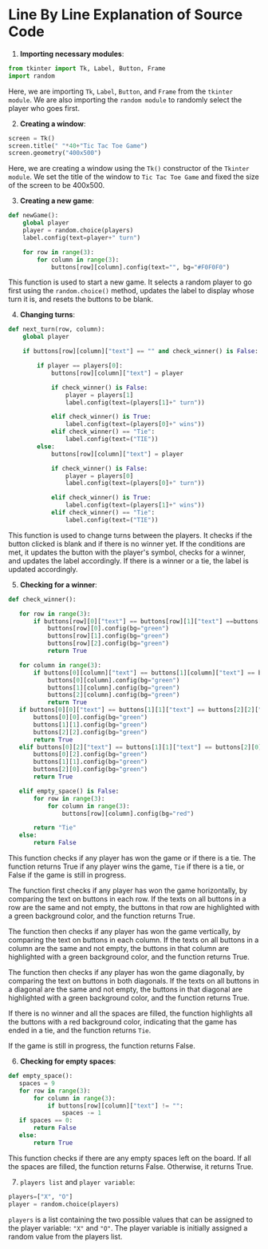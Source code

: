 # Line By Line Explanation of Source Code

1. **Importing necessary modules**:
```python
from tkinter import Tk, Label, Button, Frame
import random
```
Here, we are importing `Tk`, `Label`, `Button`, and `Frame` from the `tkinter module`. We are also importing the `random module` to randomly select the player who goes first.

2. **Creating a window**:
```python
screen = Tk()
screen.title(" "*40+"Tic Tac Toe Game")
screen.geometry("400x500")
```
Here, we are creating a window using the `Tk()` constructor of the `Tkinter module`. We set the title of the window to `Tic Tac Toe Game` and fixed the size of the screen to be 400x500.

3. **Creating a new game**:
```python
def newGame():
    global player
    player = random.choice(players)
    label.config(text=player+" turn")

    for row in range(3):
        for column in range(3):
            buttons[row][column].config(text="", bg="#F0F0F0")
```
This function is used to start a new game. It selects a random player to go first using the `random.choice()` method, updates the label to display whose turn it is, and resets the buttons to be blank.

4. **Changing turns**:
```python
def next_turn(row, column):
    global player

    if buttons[row][column]["text"] == "" and check_winner() is False:

        if player == players[0]:
            buttons[row][column]["text"] = player

            if check_winner() is False:
                player = players[1]
                label.config(text=(players[1]+" turn"))

            elif check_winner() is True:
                label.config(text=(players[0]+" wins"))
            elif check_winner() == "Tie":
                label.config(text=("TIE"))
        else:
            buttons[row][column]["text"] = player

            if check_winner() is False:
                player = players[0]
                label.config(text=(players[0]+" turn"))

            elif check_winner() is True:
                label.config(text=(players[1]+" wins"))
            elif check_winner() == "Tie":
                label.config(text=("TIE"))
```
This function is used to change turns between the players. It checks if the button clicked is blank and if there is no winner yet. If the conditions are met, it updates the button with the player's symbol, checks for a winner, and updates the label accordingly. If there is a winner or a tie, the label is updated accordingly.

5. **Checking for a winner**:
 ```python
def check_winner():

    for row in range(3):
        if buttons[row][0]["text"] == buttons[row][1]["text"] ==buttons[row][2]["text"] != "":
            buttons[row][0].config(bg="green")
            buttons[row][1].config(bg="green")
            buttons[row][2].config(bg="green")
            return True

    for column in range(3):
        if buttons[0][column]["text"] == buttons[1][column]["text"] == buttons[2][column]["text"] != "":
            buttons[0][column].config(bg="green")
            buttons[1][column].config(bg="green")
            buttons[2][column].config(bg="green")
            return True
    if buttons[0][0]["text"] == buttons[1][1]["text"] == buttons[2][2]["text"] != "":
        buttons[0][0].config(bg="green")
        buttons[1][1].config(bg="green")
        buttons[2][2].config(bg="green")
        return True
    elif buttons[0][2]["text"] == buttons[1][1]["text"] == buttons[2][0]["text"] != "":
        buttons[0][2].config(bg="green")
        buttons[1][1].config(bg="green")
        buttons[2][0].config(bg="green")
        return True

    elif empty_space() is False:
        for row in range(3):
            for column in range(3):
                buttons[row][column].config(bg="red")

        return "Tie"
    else:
        return False 
 ```
 This function checks if any player has won the game or if there is a tie. The function returns True if any player wins the game, `Tie` if there is a tie, or False if the game is still in progress.

The function first checks if any player has won the game horizontally, by comparing the text on buttons in each row. If the texts on all buttons in a row are the same and not empty, the buttons in that row are highlighted with a green background color, and the function returns True.

The function then checks if any player has won the game vertically, by comparing the text on buttons in each column. If the texts on all buttons in a column are the same and not empty, the buttons in that column are highlighted with a green background color, and the function returns True.

The function then checks if any player has won the game diagonally, by comparing the text on buttons in both diagonals. If the texts on all buttons in a diagonal are the same and not empty, the buttons in that diagonal are highlighted with a green background color, and the function returns True.

If there is no winner and all the spaces are filled, the function highlights all the buttons with a red background color, indicating that the game has ended in a tie, and the function returns `Tie`.

If the game is still in progress, the function returns False.

6. **Checking for empty spaces**:
 ```python
def empty_space():
    spaces = 9
    for row in range(3):
        for column in range(3):
            if buttons[row][column]["text"] != "":
                spaces -= 1
    if spaces == 0:
        return False
    else:
        return True
 ```
 This function checks if there are any empty spaces left on the board. If all the spaces are filled, the function returns False. Otherwise, it returns True.
 
 7. `players list` and `player variable`:
 
 ```python
 players=["X", "O"]
 player = random.choice(players)
```

 `players` is a list containing the two possible values that can be assigned to the player variable: `"X"` and `"O"`. The player variable is initially assigned a random value from the players list.
 
